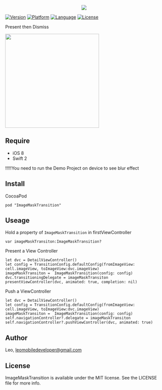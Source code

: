 
<p align="center">

<img src="https://raw.github.com/LeoMobileDeveloper/ImageMaskTransition/master/Screenshot/logo.png"/>

</p>


 [![Version](https://img.shields.io/cocoapods/v/ImageMaskTransition.svg?style=flat)](http://cocoapods.org/pods/ImageMaskTransition)  [![Platform](http://img.shields.io/badge/platform-ios-blue.svg?style=flat
)](https://developer.apple.com/iphone/index.action)
 [![Language](http://img.shields.io/badge/language-swift-brightgreen.svg?style=flat
)](https://developer.apple.com/swift)
 [![License](http://img.shields.io/badge/license-MIT-lightgrey.svg?style=flat
)](http://mit-license.org)

Present then Dismiss

<img src="https://raw.github.com/LeoMobileDeveloper/ImageMaskTransition/master/Screenshot/demo.gif" width="300"/>

## Require

- iOS 8
- Swift 2

!!!!!You need to run the Demo Project on device to see blur effect


## Install

CocoaPod

```
pod "ImageMaskTransition"
```


## Useage

Hold a property of `ImageMaskTransition` in firstViewController

```
var imageMaskTransiton:ImageMaskTransition?
```

Present a View Controller

```
let dvc = DetailViewController()
let config = TransitionConfig.defaultConfig(fromImageView: cell.imageView, toImageView:dvc.imageView)
imageMaskTransiton =  ImageMaskTransition(config: config)
dvc.transitioningDelegate = imageMaskTransiton
presentViewController(dvc, animated: true, completion: nil)
```

Push a ViewController

```
let dvc = DetailViewController()
let config = TransitionConfig.defaultConfig(fromImageView: cell.imageView, toImageView:dvc.imageView)
imageMaskTransiton =  ImageMaskTransition(config: config)
self.navigationController?.delegate = imageMaskTransiton
self.navigationController?.pushViewController(dvc, animated: true)
```


## Author

Leo, leomobiledeveloper@gmail.com

## License

ImageMaskTransition is available under the MIT license. See the LICENSE file for more info.
